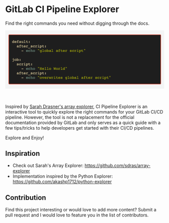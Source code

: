 # GitLab CI Pipeline Explorer
Find the right commands you need without digging through the docs.

![](/docs/assets/demo.png)

<br>

Inspired by [Sarah Drasner's array explorer](https://github.com/sdras/array-explorer), CI Pipeline Explorer is an interactive tool to quickly explore the right commands for your GitLab CI/CD pipeline. However, the tool is not a replacement for the official documentation provided by GitLab and only serves as a quick guide with a few tips/tricks to help developers get started with their CI/CD pipelines.

Explore and Enjoy!

## Inspiration
- Check out Sarah's Array Explorer: https://github.com/sdras/array-explorer
- Implementation inspired by the Python Explorer: https://github.com/akashp1712/python-explorer

## Contribution
Find this project interesting or would love to add more content? Submit a pull request and I would love to feature you in the list of contributors.